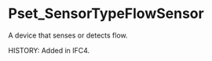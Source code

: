 # Pset_SensorTypeFlowSensor

A device that senses or detects flow.
<!-- end of short definition -->

 HISTORY: Added in IFC4.
